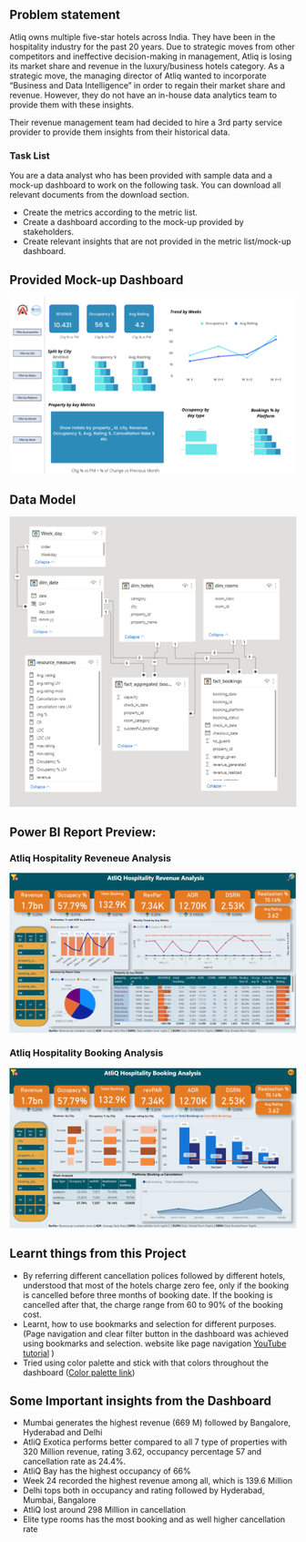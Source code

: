## Problem statement

Atliq owns multiple five-star hotels across India. They have been in the hospitality industry for the past 20 years. Due to strategic moves from other competitors and ineffective decision-making in management, Atliq is losing its market share and revenue in the luxury/business hotels category. As a strategic move, the managing director of Atliq wanted to incorporate “Business and Data Intelligence” in order to regain their market share and revenue. However, they do not have an in-house data analytics team to provide them with these insights.

Their revenue management team had decided to hire a 3rd party service provider to provide them insights from their historical data.

### Task List

You are a data analyst who has been provided with sample data and a mock-up dashboard to work on the following task. You can download all relevant documents from the download section.

- Create the metrics according to the metric list. 
- Create a dashboard according to the mock-up provided by stakeholders. 
- Create relevant insights that are not provided in the metric list/mock-up dashboard.

## Provided Mock-up Dashboard
<p align="center">
    <img src="https://github.com/swarupmore/Hospitality-Data-Analysis/blob/main/images/Screenshot%202023-08-03%20232921.png">
</p>


## Data Model

<p align="center">
    <img src='https://github.com/swarupmore/Hospitality-Data-Analysis/blob/main/images/Screenshot%202023-08-03%20232935.png' >
</p>


## Power BI Report Preview:
### Atliq Hospitality Reveneue Analysis
![Home view](https://github.com/swarupmore/Hospitality-Data-Analysis/blob/main/images/Screenshot%202023-08-03%20231551.png)
### Atliq Hospitality Booking Analysis
![Home view](https://github.com/swarupmore/Hospitality-Data-Analysis/blob/main/images/Screenshot%202023-08-03%20231622.png)

## Learnt things from this Project 
- By referring different cancellation polices followed by different hotels, understood that most of the hotels charge zero fee, only if the booking is cancelled before three months of booking date. If the booking is cancelled after that, the charge range from 60 to 90% of the booking cost.
- Learnt, how to use bookmarks and selection for different purposes. (Page navigation and clear filter button in the dashboard was achieved using bookmarks and selection. website like page navigation [YouTube tutorial](https://www.youtube.com/watch?v=xCSYLrcLW00)   )
- Tried using color palette and stick with that colors throughout the dashboard ([Color palette link](https://colorhunt.co/palette/06113cff8c32ddddddeeeeee))

## Some Important insights from the Dashboard

- Mumbai generates the highest revenue (669 M) followed by Bangalore, Hyderabad and Delhi
- AtliQ Exotica performs better compared to all 7 type of properties with 320 Million revenue, rating 3.62, occupancy percentage 57 and cancellation rate as 24.4%.
- AtliQ Bay has the highest occupancy of 66%
- Week 24 recorded the highest revenue among all, which is 139.6 Million
- Delhi tops both in occupancy and rating followed by Hyderabad, Mumbai, Bangalore
- AtliQ lost around 298 Million in cancellation 
- Elite type rooms has the most booking and as well higher cancellation rate
